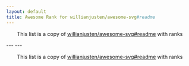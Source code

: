 ```yaml
---
layout: default
title: Awesome Rank for willianjusten/awesome-svg#readme
---
```


<p align="center">
	This list is a copy of <a href="https://github.com/willianjusten/awesome-svg#readme">willianjusten/awesome-svg#readme</a> with ranks
</p>
---
---
<p align="center">
	This list is a copy of <a href="https://github.com/willianjusten/awesome-svg#readme">willianjusten/awesome-svg#readme</a> with ranks
</p>
